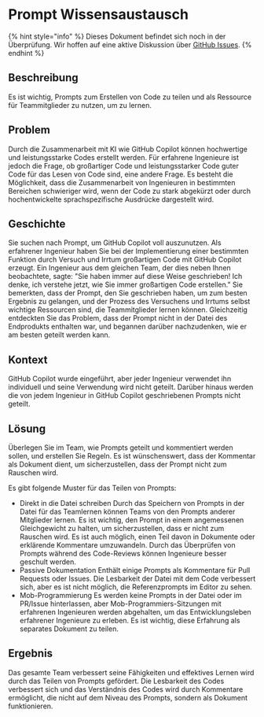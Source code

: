 # Prompt Wissensaustausch

{% hint style="info" %}
Dieses Dokument befindet sich noch in der Überprüfung. Wir hoffen auf eine aktive Diskussion über [GitHub Issues](https://github.com/AI-Native-Development/docs/issues/8).
{% endhint %}

## Beschreibung

Es ist wichtig, Prompts zum Erstellen von Code zu teilen und als Ressource für Teammitglieder zu nutzen, um zu lernen.

## Problem

Durch die Zusammenarbeit mit KI wie GitHub Copilot können hochwertige und leistungsstarke Codes erstellt werden. Für erfahrene Ingenieure ist jedoch die Frage, ob großartiger Code und leistungsstarker Code guter Code für das Lesen von Code sind, eine andere Frage.
Es besteht die Möglichkeit, dass die Zusammenarbeit von Ingenieuren in bestimmten Bereichen schwieriger wird, wenn der Code zu stark abgekürzt oder durch hochentwickelte sprachspezifische Ausdrücke dargestellt wird.

## Geschichte

Sie suchen nach Prompt, um GitHub Copilot voll auszunutzen. Als erfahrener Ingenieur haben Sie bei der Implementierung einer bestimmten Funktion durch Versuch und Irrtum großartigen Code mit GitHub Copilot erzeugt.
Ein Ingenieur aus dem gleichen Team, der dies neben Ihnen beobachtete, sagte: "Sie haben immer auf diese Weise geschrieben! Ich denke, ich verstehe jetzt, wie Sie immer großartigen Code erstellen."
Sie bemerkten, dass der Prompt, den Sie geschrieben haben, um zum besten Ergebnis zu gelangen, und der Prozess des Versuchens und Irrtums selbst wichtige Ressourcen sind, die Teammitglieder lernen können.
Gleichzeitig entdeckten Sie das Problem, dass der Prompt nicht in der Datei des Endprodukts enthalten war, und begannen darüber nachzudenken, wie er am besten geteilt werden kann.

## Kontext

GitHub Copilot wurde eingeführt, aber jeder Ingenieur verwendet ihn individuell und seine Verwendung wird nicht geteilt.
Darüber hinaus werden die von jedem Ingenieur in GitHub Copilot geschriebenen Prompts nicht geteilt.

## Lösung

Überlegen Sie im Team, wie Prompts geteilt und kommentiert werden sollen, und erstellen Sie Regeln. Es ist wünschenswert, dass der Kommentar als Dokument dient, um sicherzustellen, dass der Prompt nicht zum Rauschen wird.

Es gibt folgende Muster für das Teilen von Prompts:

* Direkt in die Datei schreiben
  Durch das Speichern von Prompts in der Datei für das Teamlernen können Teams von den Prompts anderer Mitglieder lernen. Es ist wichtig, den Prompt in einem angemessenen Gleichgewicht zu halten, um sicherzustellen, dass er nicht zum Rauschen wird. Es ist auch möglich, einen Teil davon in Dokumente oder erklärende Kommentare umzuwandeln. Durch das Überprüfen von Prompts während des Code-Reviews können Ingenieure besser geschult werden.
* Passive Dokumentation
  Enthält einige Prompts als Kommentare für Pull Requests oder Issues. Die Lesbarkeit der Datei mit dem Code verbessert sich, aber es ist nicht möglich, die Referenzprompts im Editor zu sehen.
* Mob-Programmierung
  Es werden keine Prompts in der Datei oder im PR/Issue hinterlassen, aber Mob-Programmiers-Sitzungen mit erfahrenen Ingenieuren werden abgehalten, um das Entwicklungsleben erfahrener Ingenieure zu erleben. Es ist wichtig, diese Erfahrung als separates Dokument zu teilen.

## Ergebnis

Das gesamte Team verbessert seine Fähigkeiten und effektives Lernen wird durch das Teilen von Prompts gefördert.
Die Lesbarkeit des Codes verbessert sich und das Verständnis des Codes wird durch Kommentare ermöglicht, die nicht auf dem Niveau des Prompts, sondern als Dokument funktionieren.

